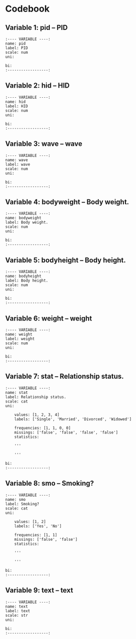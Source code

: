 # Codebook


## Variable 1: pid – PID
    :---- VARIABLE ----:
    name: pid
    label: PID
    scale: num
    uni:
    
    bi:
    :------------------:
    

## Variable 2: hid – HID
    :---- VARIABLE ----:
    name: hid
    label: HID
    scale: num
    uni:
    
    bi:
    :------------------:
    

## Variable 3: wave – wave
    :---- VARIABLE ----:
    name: wave
    label: wave
    scale: num
    uni:
    
    bi:
    :------------------:
    

## Variable 4: bodyweight – Body weight.
    :---- VARIABLE ----:
    name: bodyweight
    label: Body weight.
    scale: num
    uni:
    
    bi:
    :------------------:
    

## Variable 5: bodyheight – Body height.
    :---- VARIABLE ----:
    name: bodyheight
    label: Body height.
    scale: num
    uni:
    
    bi:
    :------------------:
    

## Variable 6: weight – weight
    :---- VARIABLE ----:
    name: weight
    label: weight
    scale: num
    uni:
    
    bi:
    :------------------:
    

## Variable 7: stat – Relationship status.
    :---- VARIABLE ----:
    name: stat
    label: Relationship status.
    scale: cat
    uni:
    
        values: [1, 2, 3, 4]
        labels: ['Single', 'Married', 'Divorced', 'Widowed']

        frequencies: [1, 1, 0, 0]
        missings: ['false', 'false', 'false', 'false']
        statistics:
        
        '''
        
        '''
    
    bi:
    :------------------:
    

## Variable 8: smo – Smoking?
    :---- VARIABLE ----:
    name: smo
    label: Smoking?
    scale: cat
    uni:
    
        values: [1, 2]
        labels: ['Yes', 'No']

        frequencies: [1, 1]
        missings: ['false', 'false']
        statistics:
        
        '''
        
        '''
    
    bi:
    :------------------:
    

## Variable 9: text – text
    :---- VARIABLE ----:
    name: text
    label: text
    scale: str
    uni:
    
    bi:
    :------------------:
    
